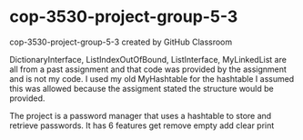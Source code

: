 # cop-3530-project-group-5-3
cop-3530-project-group-5-3 created by GitHub Classroom

DictionaryInterface, ListIndexOutOfBound, ListInterface, MyLinkedList are all from a past assignment and that code was provided by the assignment and is not my code. I used my old MyHashtable for the hashtable I assumed this was allowed because the assigment stated the structure would be provided. 

The project is a password manager that uses a hashtable to store and retrieve passwords. 
It has 6 features 
get
remove
empty
add
clear
print